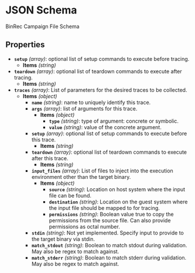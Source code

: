 # JSON Schema

BinRec Campaign File Schema

## Properties

- **`setup`** *(array)*: optional list of setup commands to execute before tracing.
  - **Items** *(string)*
- **`teardown`** *(array)*: optional list of teardown commands to execute after tracing.
  - **Items** *(string)*
- **`traces`** *(array)*: List of parameters for the desired traces to be collected.
  - **Items** *(object)*
    - **`name`** *(string)*: name to uniquely identify this trace.
    - **`args`** *(array)*: list of arguments for this trace.
      - **Items** *(object)*
        - **`type`** *(string)*: type of argument: concrete or symbolic.
        - **`value`** *(string)*: value of the concrete argument.
    - **`setup`** *(array)*: optional list of setup commands to execute before
    this trace.
      - **Items** *(string)*
    - **`teardown`** *(array)*: optional list of teardown commands to execute
    after this trace.
      - **Items** *(string)*
    - **`input_files`** *(array)*: List of files to inject into the execution
    environment other than the target binary.
      - **Items** *(object)*
        - **`source`** *(string)*: Location on host system where the input file
        can be found.
        - **`destination`** *(string)*: Location on the guest system where the
        input file should be mapped to for tracing.
        - **`permissions`** *(string)*: Boolean value true to copy the
        permissions from the source file. Can also provide permissions as octal number.
    - **`stdin`** *(string)*: Not yet implemented. Specify input to provide to
    the target binary via stdin.
    - **`match_stdout`** *(string)*: Boolean to match stdout during validation.
    May also be regex to match against.
    - **`match_stderr`** *(string)*: Boolean to match stderr during validation.
    May also be regex to match against.

